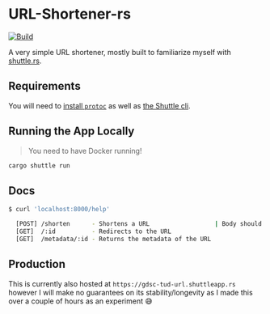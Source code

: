 # URL-Shortener-rs

[![Build](https://github.com/AntoniosBarotsis/url-shortener-rs/actions/workflows/ci.yml/badge.svg)](https://github.com/AntoniosBarotsis/url-shortener-rs/actions/workflows/ci.yml)

A very simple URL shortener, mostly built to familiarize myself with
[shuttle.rs](https://www.shuttle.rs/).

## Requirements

You will need to [install `protoc`](https://docs.shuttle.rs/support/installing-protoc) as well as
[the Shuttle cli](https://docs.shuttle.rs/introduction/installation).

## Running the App Locally

> You need to have Docker running!

```sh
cargo shuttle run
```

## Docs

```sh
$ curl 'localhost:8000/help'

  [POST] /shorten      - Shortens a URL                  | Body should contain the URL in raw text.
  [GET]  /:id          - Redirects to the URL
  [GET]  /metadata/:id - Returns the metadata of the URL
```

## Production

This is currently also hosted at `https://gdsc-tud-url.shuttleapp.rs` however I will make no guarantees on its
stability/longevity as I made this over a couple of hours as an experiment 😅
